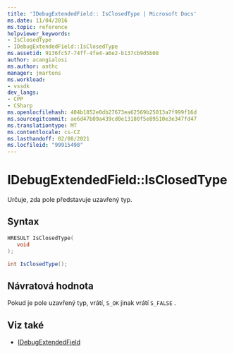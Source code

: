 ```yaml
---
title: 'IDebugExtendedField:: IsClosedType | Microsoft Docs'
ms.date: 11/04/2016
ms.topic: reference
helpviewer_keywords:
- IsClosedType
- IDebugExtendedField::IsClosedType
ms.assetid: 9136fc57-74ff-4fe4-a6e2-b137cb9d5b08
author: acangialosi
ms.author: anthc
manager: jmartens
ms.workload:
- vssdk
dev_langs:
- CPP
- CSharp
ms.openlocfilehash: 404b1852e0db27673ea62569b25013a7f999f16d
ms.sourcegitcommit: ae6d47b09a439cd0e13180f5e89510e3e347fd47
ms.translationtype: MT
ms.contentlocale: cs-CZ
ms.lasthandoff: 02/08/2021
ms.locfileid: "99915498"
---
```

# <a name="idebugextendedfieldisclosedtype"></a>IDebugExtendedField::IsClosedType
Určuje, zda pole představuje uzavřený typ.

## <a name="syntax"></a>Syntax

```cpp
HRESULT IsClosedType(
   void
);
```

```csharp
int IsClosedType();
```

## <a name="return-value"></a>Návratová hodnota
 Pokud je pole uzavřený typ, vrátí, `S_OK` jinak vrátí `S_FALSE` .

## <a name="see-also"></a>Viz také
- [IDebugExtendedField](../../../extensibility/debugger/reference/idebugextendedfield.md)

